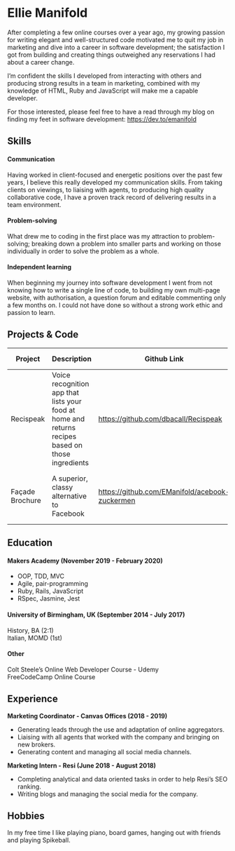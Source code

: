 # Ellie Manifold

After completing a few online courses over a year ago, my growing passion for writing elegant and well-structured code motivated me to quit my job in marketing and dive into a career in software development; the satisfaction I got from building and creating things outweighed any reservations I had about a career change.   
   
I’m confident the skills I developed from interacting with others and producing strong results in a team in marketing, combined with my knowledge of HTML, Ruby and JavaScript will make me a capable developer.   

For those interested, please feel free to have a read through my blog on finding my feet in software development:
https://dev.to/emanifold

## Skills

#### Communication
Having worked in client-focused and energetic positions over the past few years, I believe this really developed my communication skills. From taking clients on viewings, to liaising with agents, to producing high quality collaborative code, I have a proven track record of delivering results in a team environment. 

#### Problem-solving
What drew me to coding in the first place was my attraction to problem-solving; breaking down a problem into smaller parts and working on those individually in order to solve the problem as a whole. 

#### Independent learning
When beginning my journey into software development I went from not knowing how to write a single line of code, to building my own multi-page website, with authorisation, a question forum and editable commenting only a few months on. I could not have done so without a strong work ethic and passion to learn. 

## Projects & Code

**Project** | **Description** | **Github Link** | **Technologies Used**
--- | --- | --- | ---
Recispeak | Voice recognition app that lists your food at home and returns recipes based on those ingredients | https://github.com/dbacall/Recispeak | JavaScript, React-Native, React-Native Voice, Jest, CircleCI, Code Climate, Spoonacular APIs
Façade Brochure | A superior, classy alternative to Facebook | https://github.com/EManifold/acebook-zuckermen | Ruby on Rails, JQuery, RSpec, Travis, Rubocop, Code Climate

## Education

#### Makers Academy (November 2019 - February 2020)

- OOP, TDD, MVC
- Agile, pair-programming
- Ruby, Rails, JavaScript
- RSpec, Jasmine, Jest

#### University of Birmingham, UK (September 2014 - July 2017)
History, BA (2:1)  
Italian, MOMD (1st)  

#### Other
Colt Steele’s Online Web Developer Course - Udemy  
FreeCodeCamp Online Course  

## Experience

**Marketing Coordinator - Canvas Offices (2018 - 2019)**
- Generating leads through the use and adaptation of online aggregators.
- Liaising with all agents that worked with the company and bringing on new brokers.
- Generating content and managing all social media channels.

**Marketing Intern - Resi (June 2018 - August 2018)**
- Completing analytical and data oriented tasks in order to help Resi’s SEO ranking.
- Writing blogs and managing the social media for the company.

## Hobbies
In my free time I like playing piano, board games, hanging out with friends and playing Spikeball.  
